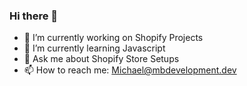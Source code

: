 ### Hi there 👋


- 🔭 I’m currently working on Shopify Projects
- 🌱 I’m currently learning Javascript
- 💬 Ask me about Shopify Store Setups
- 📫 How to reach me: Michael@mbdevelopment.dev

